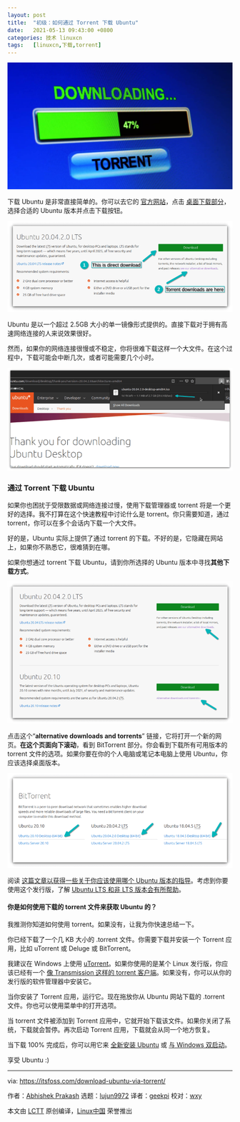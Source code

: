 ```yaml
---
layout: post
title:	"初级：如何通过 Torrent 下载 Ubuntu"
date:	2021-05-13 09:43:00 +0800 
categories:	技术 linuxcn 
tags:	[linuxcn,下载,torrent]
---
```



![](/Asserts/Images/album/202105/13/094313jdukww0zkli78hpg.jpg)


下载 Ubuntu 是非常直接简单的。你可以去它的 [官方网站](https://ubuntu.com)，点击 [桌面下载部分](https://ubuntu.com/download/desktop)，选择合适的 Ubuntu 版本并点击下载按钮。


![](/Asserts/Images/album/202105/13/094329me9qfirvt99ttd9q.png)


Ubuntu 是以一个超过 2.5GB 大小的单一镜像形式提供的。直接下载对于拥有高速网络连接的人来说效果很好。


然而，如果你的网络连接很慢或不稳定，你将很难下载这样一个大文件。在这个过程中，下载可能会中断几次，或者可能需要几个小时。


![Direct download may take several hours for slow internet connections](/Asserts/Images/album/202105/13/094329dqyv0avypqvzpcii.png)


### 通过 Torrent 下载 Ubuntu


如果你也困扰于受限数据或网络连接过慢，使用下载管理器或 torrent 将是一个更好的选择。我不打算在这个快速教程中讨论什么是 torrent。你只需要知道，通过 torrent，你可以在多个会话内下载一个大文件。


好的是，Ubuntu 实际上提供了通过 torrent 的下载。不好的是，它隐藏在网站上，如果你不熟悉它，很难猜到在哪。


如果你想通过 torrent 下载 Ubuntu，请到你所选择的 Ubuntu 版本中寻找**其他下载方式**。


![](/Asserts/Images/album/202105/13/094330o3uu7rmqufmrue3g.png)


点击这个“**alternative downloads and torrents**” 链接，它将打开一个新的网页。**在这个页面向下滚动**，看到 BitTorrent 部分。你会看到下载所有可用版本的 torrent 文件的选项。如果你要在你的个人电脑或笔记本电脑上使用 Ubuntu，你应该选择桌面版本。


![](/Asserts/Images/album/202105/13/094330vu8piz3s83iglsgf.png)


阅读 [这篇文章以获得一些关于你应该使用哪个 Ubuntu 版本的指导](https://itsfoss.com/which-ubuntu-install/)。考虑到你要使用这个发行版，了解 [Ubuntu LTS 和非 LTS 版本会有所帮助](https://itsfoss.com/long-term-support-lts/)。


#### 你是如何使用下载的 torrent 文件来获取 Ubuntu 的？


我推测你知道如何使用 torrent。如果没有，让我为你快速总结一下。


你已经下载了一个几 KB 大小的 .torrent 文件。你需要下载并安装一个 Torrent 应用，比如 uTorrent 或 Deluge 或 BitTorrent。


我建议在 Windows 上使用 [uTorrent](https://www.utorrent.com/)。如果你使用的是某个 Linux 发行版，你应该已经有一个 [像 Transmission 这样的 torrent 客户端](https://itsfoss.com/best-torrent-ubuntu/)。如果没有，你可以从你的发行版的软件管理器中安装它。


当你安装了 Torrent 应用，运行它。现在拖放你从 Ubuntu 网站下载的 .torrent 文件。你也可以使用菜单中的打开选项。


当 torrent 文件被添加到 Torrent 应用中，它就开始下载该文件。如果你关闭了系统，下载就会暂停。再次启动 Torrent 应用，下载就会从同一个地方恢复。


当下载 100% 完成后，你可以用它来 [全新安装 Ubuntu](https://itsfoss.com/install-ubuntu/) 或 [与 Windows 双启动](https://itsfoss.com/install-ubuntu-1404-dual-boot-mode-windows-8-81-uefi/)。


享受 Ubuntu :)




---


via: <https://itsfoss.com/download-ubuntu-via-torrent/>


作者：[Abhishek Prakash](https://itsfoss.com/author/abhishek/) 选题：[lujun9972](https://github.com/lujun9972) 译者：[geekpi](https://github.com/geekpi) 校对：[wxy](https://github.com/wxy)


本文由 [LCTT](https://github.com/LCTT/TranslateProject) 原创编译，[Linux中国](https://linux.cn/) 荣誉推出

